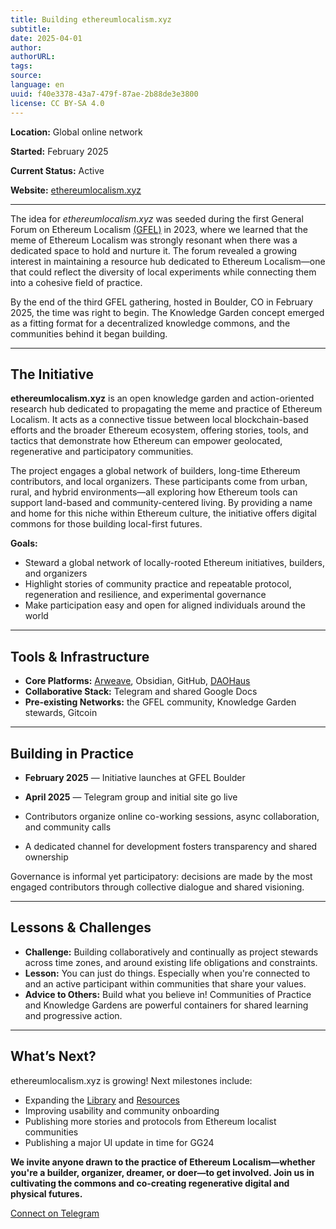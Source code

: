 ```yaml
---
title: Building ethereumlocalism.xyz
subtitle: 
date: 2025-04-01
author: 
authorURL: 
tags: 
source: 
language: en
uuid: f40e3378-43a7-479f-87ae-2b88de3e3800
license: CC BY-SA 4.0
---
```

**Location:** Global online network

**Started:** February 2025  

**Current Status:** Active

**Website:** [ethereumlocalism.xyz](https://www.ethereumlocalism.xyz)  

---

The idea for *ethereumlocalism.xyz* was seeded during the first General Forum on Ethereum Localism [(GFEL)](library/GFEL) in 2023, where we learned that the meme of Ethereum Localism was strongly resonant when there was a dedicated space to hold and nurture it. The forum revealed a growing interest in maintaining a resource hub dedicated to Ethereum Localism—one that could reflect the diversity of local experiments while connecting them into a cohesive field of practice.

By the end of the third GFEL gathering, hosted in Boulder, CO in February 2025, the time was right to begin. The Knowledge Garden concept emerged as a fitting format for a decentralized knowledge commons, and the communities behind it began building.

---

## The Initiative  

**ethereumlocalism.xyz** is an open knowledge garden and action-oriented research hub dedicated to propagating the meme and practice of Ethereum Localism. It acts as a connective tissue between local blockchain-based efforts and the broader Ethereum ecosystem, offering stories, tools, and tactics that demonstrate how Ethereum can empower geolocated, regenerative and participatory communities.

The project engages a global network of builders, long-time Ethereum contributors, and local organizers. These participants come from urban, rural, and hybrid environments—all exploring how Ethereum tools can support land-based and community-centered living. By providing a name and home for this niche within Ethereum culture, the initiative offers digital commons for those building local-first futures.

**Goals:**

- Steward a global network of locally-rooted Ethereum initiatives, builders, and organizers  
- Highlight stories of community practice and repeatable protocol, regeneration and resilience, and experimental governance  
- Make participation easy and open for aligned individuals around the world  

---

## Tools & Infrastructure  

- **Core Platforms:** [Arweave](https://www.arweave.org/), Obsidian, GitHub, [DAOHaus](https://daohaus.club/)  
- **Collaborative Stack:** Telegram and shared Google Docs  
- **Pre-existing Networks:** the GFEL community, Knowledge Garden stewards, Gitcoin  

---

## Building in Practice  

- **February 2025** — Initiative launches at GFEL Boulder  
- **April 2025** — Telegram group and initial site go live  

- Contributors organize online co-working sessions, async collaboration, and community calls  
- A dedicated channel for development fosters transparency and shared ownership  

Governance is informal yet participatory: decisions are made by the most engaged contributors through collective dialogue and shared visioning.

---

## Lessons & Challenges  

- **Challenge:** Building collaboratively and continually as project stewards across time zones, and around existing life obligations and constraints. 
- **Lesson:** You can just do things. Especially when you're connected to and an active participant within communities that share your values.  
- **Advice to Others:** Build what you believe in! Communities of Practice and Knowledge Gardens are powerful containers for shared learning and progressive action.

---

## What’s Next?  

ethereumlocalism.xyz is growing! Next milestones include:  
- Expanding the [Library](library) and [Resources](resources)  
- Improving usability and community onboarding  
- Publishing more stories and protocols from Ethereum localist communities  
- Publishing a major UI update in time for GG24  

**We invite anyone drawn to the practice of Ethereum Localism—whether you're a builder, organizer, dreamer, or doer—to get involved. Join us in cultivating the commons and co-creating regenerative digital and physical futures.**

[Connect on Telegram](https://t.me/+5Enk4J4d98MyMDkx)